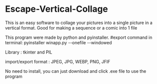 # Escape-Vertical-Collage
This is an easy software to collage your pictures into a single picture in a vertical format. Good for making a sequence or a comic into 1 file

This program were made by python and pyinstaller.
#export command in terminal: pyinstaller winapp.py --onefile --windowed

Library : tkinter and PIL

import/export format : JPEG, JPG, WEBP, PNG, JFIF

No need to install, you can just download and click .exe file to use the program
